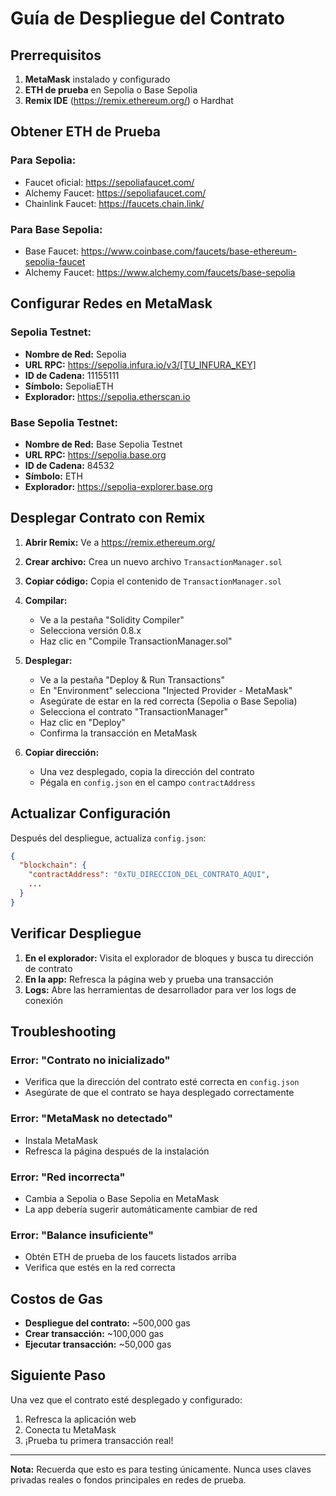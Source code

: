 # Guía de Despliegue del Contrato

## Prerrequisitos

1. **MetaMask** instalado y configurado
2. **ETH de prueba** en Sepolia o Base Sepolia
3. **Remix IDE** (https://remix.ethereum.org/) o Hardhat

## Obtener ETH de Prueba

### Para Sepolia:
- Faucet oficial: https://sepoliafaucet.com/
- Alchemy Faucet: https://sepoliafaucet.com/
- Chainlink Faucet: https://faucets.chain.link/

### Para Base Sepolia:
- Base Faucet: https://www.coinbase.com/faucets/base-ethereum-sepolia-faucet
- Alchemy Faucet: https://www.alchemy.com/faucets/base-sepolia

## Configurar Redes en MetaMask

### Sepolia Testnet:
- **Nombre de Red:** Sepolia
- **URL RPC:** https://sepolia.infura.io/v3/[TU_INFURA_KEY]
- **ID de Cadena:** 11155111
- **Símbolo:** SepoliaETH
- **Explorador:** https://sepolia.etherscan.io

### Base Sepolia Testnet:
- **Nombre de Red:** Base Sepolia Testnet
- **URL RPC:** https://sepolia.base.org
- **ID de Cadena:** 84532
- **Símbolo:** ETH
- **Explorador:** https://sepolia-explorer.base.org

## Desplegar Contrato con Remix

1. **Abrir Remix:** Ve a https://remix.ethereum.org/

2. **Crear archivo:** Crea un nuevo archivo `TransactionManager.sol`

3. **Copiar código:** Copia el contenido de `TransactionManager.sol`

4. **Compilar:**
   - Ve a la pestaña "Solidity Compiler"
   - Selecciona versión 0.8.x
   - Haz clic en "Compile TransactionManager.sol"

5. **Desplegar:**
   - Ve a la pestaña "Deploy & Run Transactions"
   - En "Environment" selecciona "Injected Provider - MetaMask"
   - Asegúrate de estar en la red correcta (Sepolia o Base Sepolia)
   - Selecciona el contrato "TransactionManager"
   - Haz clic en "Deploy"
   - Confirma la transacción en MetaMask

6. **Copiar dirección:**
   - Una vez desplegado, copia la dirección del contrato
   - Pégala en `config.json` en el campo `contractAddress`

## Actualizar Configuración

Después del despliegue, actualiza `config.json`:

```json
{
  "blockchain": {
    "contractAddress": "0xTU_DIRECCION_DEL_CONTRATO_AQUI",
    ...
  }
}
```

## Verificar Despliegue

1. **En el explorador:** Visita el explorador de bloques y busca tu dirección de contrato
2. **En la app:** Refresca la página web y prueba una transacción
3. **Logs:** Abre las herramientas de desarrollador para ver los logs de conexión

## Troubleshooting

### Error: "Contrato no inicializado"
- Verifica que la dirección del contrato esté correcta en `config.json`
- Asegúrate de que el contrato se haya desplegado correctamente

### Error: "MetaMask no detectado"
- Instala MetaMask
- Refresca la página después de la instalación

### Error: "Red incorrecta"
- Cambia a Sepolia o Base Sepolia en MetaMask
- La app debería sugerir automáticamente cambiar de red

### Error: "Balance insuficiente"
- Obtén ETH de prueba de los faucets listados arriba
- Verifica que estés en la red correcta

## Costos de Gas

- **Despliegue del contrato:** ~500,000 gas
- **Crear transacción:** ~100,000 gas
- **Ejecutar transacción:** ~50,000 gas

## Siguiente Paso

Una vez que el contrato esté desplegado y configurado:
1. Refresca la aplicación web
2. Conecta tu MetaMask
3. ¡Prueba tu primera transacción real!

---

**Nota:** Recuerda que esto es para testing únicamente. Nunca uses claves privadas reales o fondos principales en redes de prueba.
